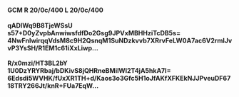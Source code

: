 #### GCM R 20/0c/400 L 20/0c/400
**qADlWq9B8TjeWSsU**<br/>**s57+D0yZvpbAnwiwsfdfDo2Gsg9JPVxMBHHziTcDB5s=**<br/>**4NwFnIwirqqVdsM8c9H2QsnqM1SuNDzkvvb7XRrvFeLW0A7ac6V2rmlJvvP3YsSH/R1EM1c61iXxLiwp...**<br/><br/>
**R/x0mzi/HT3BL2bY**<br/>**1U0DzYRYRbaj/bDKivS8jQHRneBMiIWl2T4jA5hkA7I=**<br/>**6Edsdi5WVHK/fUxXR1TH+d/Kaos3o3Gfc5H1oJfAKfXFKEkNJJPveuDF6718TRY266Jt/knR+FUa7EqW...**